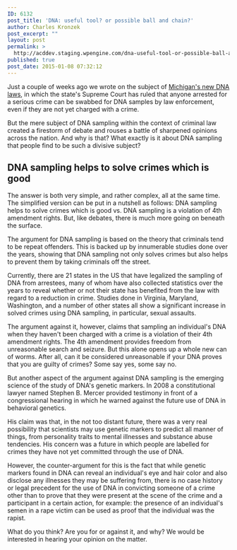 ```yaml
---
ID: 6132
post_title: 'DNA: useful tool? or possible ball and chain?'
author: Charles Kronzek
post_excerpt: ""
layout: post
permalink: >
  http://acddev.staging.wpengine.com/dna-useful-tool-or-possible-ball-and-chain.html
published: true
post_date: 2015-01-08 07:32:12
---
```

Just a couple of weeks ago we wrote on the subject of <a href="http://acddev.staging.wpengine.com/arrested-felony-new-law-requires-dna-samples.html">Michigan's new DNA laws</a>, in which the state's Supreme Court has ruled that anyone arrested for a serious crime can be swabbed for DNA samples by law enforcement, even if they are not yet charged with a crime.

But the mere subject of DNA sampling within the context of criminal law created a firestorm of debate and rouses a battle of sharpened opinions across the nation. And why is that? What exactly is it about DNA sampling that people find to be such a divisive subject?<!--more-->


<h2>DNA sampling helps to solve crimes which is good</h2>

The answer is both very simple, and rather complex, all at the same time. The simplified version can be put in a nutshell as follows: DNA sampling helps to solve crimes which is good vs. DNA sampling is a violation of 4th amendment rights. But, like debates, there is much more going on beneath the surface.

The argument for DNA sampling is based on the theory that criminals tend to be repeat offenders. This is backed up by innumerable studies done over the years, showing that DNA sampling not only solves crimes but also helps to prevent them by taking criminals off the street.

Currently, there are 21 states in the US that have legalized the sampling of DNA from arrestees, many of whom have also collected statistics over the years to reveal whether or not their state has benefited from the law with regard to a reduction in crime. Studies done in Virginia, Maryland, Washington, and a number of other states all show a significant increase in solved crimes using DNA sampling, in particular, sexual assaults.

The argument against it, however, claims that sampling an individual's DNA when they haven't been charged with a crime is a violation of their 4th amendment rights. The 4th amendment provides freedom from unreasonable search and seizure. But this alone opens up a whole new can of worms. After all, can it be considered unreasonable if your DNA proves that you are guilty of crimes? Some say yes, some say no.

But another aspect of the argument against DNA sampling is the emerging science of the study of DNA's genetic markers. In 2008 a constitutional lawyer named Stephen B. Mercer provided testimony in front of a congressional hearing in which he warned against the future use of DNA in behavioral genetics.

His claim was that, in the not too distant future, there was a very real possibility that scientists may use genetic markers to predict all manner of things, from personality traits to mental illnesses and substance abuse tendencies. His concern was a future in which people are labelled for crimes they have not yet committed through the use of DNA.

However, the counter-argument for this is the fact that while genetic markers found in DNA can reveal an individual's eye and hair color and also disclose any illnesses they may be suffering from, there is no case history or legal precedent for the use of DNA in convicting someone of a crime other than to prove that they were present at the scene of the crime and a participant in a certain action, for example: the presence of an individual's semen in a rape victim can be used as proof that the individual was the rapist.

What do you think? Are you for or against it, and why? We would be interested in hearing your opinion on the matter.